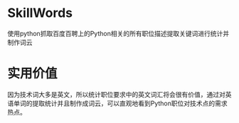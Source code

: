 # SkillWords
使用python抓取百度百聘上的Python相关的所有职位描述提取关键词进行统计并制作词云
  
# 实用价值
因为技术词大多是英文，所以统计职位要求中的英文词汇将会很有价值，通过对英语单词的提取统计并且制作成词云，可以直观地看到Python职位对技术点的需求热点。
